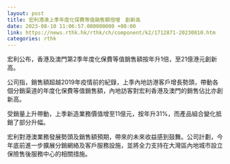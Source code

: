```yaml
---
layout: post
title: 宏利港澳上季年度化保費等值銷售額倍增　創新高
date: 2023-08-10 11:06:57.000000000 +08:00
link: https://news.rthk.hk/rthk/ch/component/k2/1712871-20230810.htm
categories: rthk
---
```


宏利公布，香港及澳門第2季年度化保費等值銷售額按年升1倍，至21億港元創新高。

公司指，銷售額超越2019年疫情前的紀錄，上季內地訪港客戶增長勢頭，帶動各個分銷渠道的年度化保費等值銷售額，內地訪客對宏利香港及澳門的銷售佔比亦創新高。

受銷量上升帶動，上季新造業務價值增至11億元，按年升31%，而產品組合變化抵銷了部分升幅。

宏利對港澳業務發展勢頭及銷售額預期，帶來的未來收益感到鼓舞。公司計劃，今年底前進一步擴展分銷網絡及客戶服務設施，並將全力支持在大灣區內地城市設立保險售後服務中心的相關措施。
